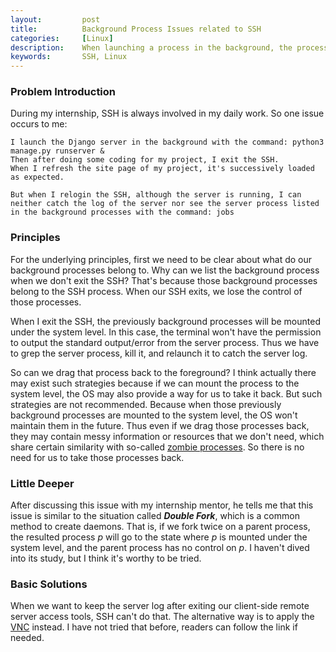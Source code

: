 ```yaml
---
layout:         post
title:          Background Process Issues related to SSH
categories:     [Linux]
description:    When launching a process in the background, the process log can't be caught in the foreground after exiting and re-logining the SSH.
keywords:       SSH, Linux
---
```


### Problem Introduction

During my internship, SSH is always involved in my daily work. So one issue occurs to me:

```
I launch the Django server in the background with the command: python3 manage.py runserver &
Then after doing some coding for my project, I exit the SSH. 
When I refresh the site page of my project, it's successively loaded as expected.

But when I relogin the SSH, although the server is running, I can neither catch the log of the server nor see the server process listed in the background processes with the command: jobs
```


### Principles

For the underlying principles, first we need to be clear about what do our background processes belong to. Why can we list the background process when we don't exit the SSH? That's because those background processes belong to the SSH process. When our SSH exits, we lose the control of those processes.
 
When I exit the SSH, the previously background processes will be mounted under the system level. In this case, the terminal won't have the permission to output the standard output/error from the server process. Thus we have to grep the server process, kill it, and relaunch it to catch the server log.

So can we drag that process back to the foreground? I think actually there may exist such strategies because if we can mount the process to the system level, the OS may also provide a way for us to take it back. But such strategies are not recommended. Because when those previously background processes are mounted to the system level, the OS won't maintain them in the future. Thus even if we drag those processes back, they may contain messy information or resources that we don't need, which share certain similarity with so-called [zombie processes](https://en.wikipedia.org/wiki/Zombie_process). So there is no need for us to take those processes back.


### Little Deeper

After discussing this issue with my internship mentor, he tells me that this issue is similar to the situation called ***Double Fork***, which is a common method to create daemons. That is, if we fork twice on a parent process, the resulted process *p* will go to the state where *p* is mounted under the system level, and the parent process has no control on *p*. I haven't dived into its study, but I think it's worthy to be tried.


### Basic Solutions

When we want to keep the server log after exiting our client-side remote server access tools, SSH can't do that. The alternative way is to apply the [VNC](https://www.realvnc.com/) instead. I have not tried that before, readers can follow the link if needed.
